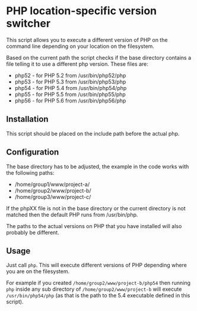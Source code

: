 PHP location-specific version switcher
====================

This script allows you to execute a different version of PHP on the command line depending on your location on the filesystem.

Based on the current path the script checks if the base directory contains a file telling it to use a different php version. These files are:
- php52 - for PHP 5.2 from /usr/bin/php52/php
- php53 - for PHP 5.3 from /usr/bin/php53/php
- php54 - for PHP 5.4 from /usr/bin/php54/php
- php55 - for PHP 5.5 from /usr/bin/php55/php
- php56 - for PHP 5.6 from /usr/bin/php56/php
 
Installation
-------------

This script should be placed on the include path before the actual php.


Configuration
--------------

The base directory has to be adjusted, the example in the code works with the following paths:
- /home/group1/www/project-a/
- /home/group2/www/project-b/
- /home/group3/www/project-c/

If the phpXX file is not in the base directory or the current directory is not matched then the default PHP runs from /usr/bin/php.

The paths to the actual versions on PHP that you have installed will also probably be different.

Usage
-----

Just call `php`. This will execute different versions of PHP depending where you are on the filesystem.

For example if you created `/home/group2/www/project-b/php54` then running `php` inside any sub directory of `/home/group2/www/project-b` will execute `/usr/bin/php54/php` (as that is the path to the 5.4 executable defined in this script).
